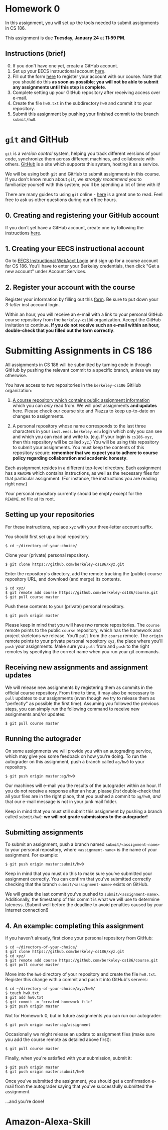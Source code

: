 # Homework 0

In this assignment, you will set up the tools needed to submit assignments in
CS 186.

This assignment is due **Tuesday, January 24** at **11:59 PM**.

## Instructions (brief)
0. If you don't have one yet, create a GitHub account.
1. Set up your EECS instructional account
[here](http://inst.eecs.berkeley.edu/webacct).
2. Fill out the form [here](http://cs186-reg.herokuapp.com/) to register your
account with our course. Note that you should do this **as soon as
possible**; **you will not be able to submit any assignments until this step
is complete**.
3. Complete setting up your GitHub repository after receiving access over e-mail.
4. Create the file `hw0.txt` in the subdirectory `hw0` and commit it to your
repository.
5. Submit this assignment by pushing your finished commit to the branch
`submit/hw0`.

# `git` and GitHub

`git` is a *version control* system, helping you track different versions of
your code, synchronize them across different machines, and collaborate with
others. [GitHub](https://github.com) is a site which supports this system,
hosting it as a service.

We will be using both `git` and GitHub to submit assignments in this course. If
you don't know much about `git`, we *strongly recommend* you to familiarize
yourself with this system; you'll be spending a lot of time with it!

There are many guides to using `git` online -
[here](http://git-scm.com/book/en/v1/Getting-Started) is a great one to read.
Feel free to ask us other questions during our office hours.

## 0. Creating and registering your GitHub account

If you don't yet have a GitHub account, create one by following the
instructions [here](https://help.github.com/articles/set-up-git/).


## 1. Creating your EECS instructional account

Go to [EECS Instructional WebAcct Login](http://inst.eecs.berkeley.edu/webacct)
and sign up for a course account for CS 186. You'll have to enter your
Berkeley credentials, then click "Get a new account" under Account Services.

## 2. Register your account with the course

Register your information by filling out this
[form](http://cs186-reg.herokuapp.com/). Be sure to put down your *3-letter* inst
account login.

Within an hour, you will receive an e-mail with a link to your personal GitHub
course repository from the `berkeley-cs186` organization. Accept the GitHub
invitation to continue. **If you do not receive such an e-mail within an hour,
double-check that you filled out the form correctly**.

# Submitting Assignments in CS 186

All assignments in CS 186 will be submitted by turning code in through GitHub
by pushing the relevant commit to a specific branch, unless we say otherwise.

You have access to two repositories in the `berkeley-cs186` GitHub
organization:

1. [A course repository which contains public assignment
information](https://github.com/berkeley-cs186/course) which you can *only*
read from. We will post assignments **and updates** here. Please check our
course site and Piazza to keep up-to-date on changes to assignments.

2. A personal repository whose name corresponds to the last three characters in
your `inst.eecs.berkeley.edu` login which only you can see and which you can
read and write to. (e.g. If your login is `cs186-xyz`, then this repository
will be called `xyz`.) You will be using this repository to submit your
assignments. You must keep the contents of this repository secure: **remember
that we expect you to adhere to course policy regarding collaboration and
academic honesty**.

Each assignment resides in a different top-level directory. Each assignment has
a `README` which contains instructions, as well as the necessary files for that
particular assignment. (For instance, the instructions you are reading right
now.)

Your personal repository currently should be empty except for the `README.md`
file at its root.

## Setting up your repositories

For these instructions, replace `xyz` with your three-letter account suffix.

You should first set up a local repository.

    $ cd ~/directory-of-your-choice/

Clone your (private) personal repository.

    $ git clone https://github.com/berkeley-cs186/xyz.git

Enter the repository's directory, add the remote tracking the (public) course
repository URL, and download (and merge) its contents.

    $ cd xyz/
    $ git remote add course https://github.com/berkeley-cs186/course.git
    $ git pull course master

Push these contents to your (private) personal repository.

    $ git push origin master

Please keep in mind that you will have *two* remote repositories. The `course`
remote points to the public `course` repository, which has the homework and
project skeletons we release. You'll `pull` from the `course` remote. The
`origin` remote points to your private personal repository `xyz`, the place
where you'll `push` your assignments. Make sure you `pull` from and `push` to
the right remotes by specifying the correct name when you run your git
commands.

## Receiving new assignments and assignment updates

We will release new assignments by registering them as commits in the official
course repository. From time to time, it may also be necessary to `pull`
updates to our assignments (even though we try to release them as "perfectly"
as possible the first time). Assuming you followed the previous steps, you can
simply run the following command to receive new assignments and/or updates:

    $ git pull course master

## Running the autograder

On some assignments we will provide you with an autograding service, which may
give you some feedback on how you're doing. To run the autograder on this
assignment, push a branch called `ag/hw0` to your repository.

    $ git push origin master:ag/hw0

Our machines will e-mail you the results of the autograder within an hour. If
you do not receive a response after an hour, please *first* double-check that
all your files are in the right place, that you pushed a commit to `ag/hw0`,
*and* that our e-mail message is not in your junk mail folder.

Keep in mind that you must still submit this assignment by pushing a branch
called `submit/hw0`: **we will not grade submissions to the autograder!**

## Submitting assignments

To submit an assignment, push a branch named `submit/<assignment-name>` to
your personal repository, where `<assignment-name>` is the name of your
assignment. For example:

    $ git push origin master:submit/hw0

Keep in mind that you must do this to make sure you've submitted your
assignment correctly. You can confirm that you've submitted correctly checking
that the branch `submit/<assignment-name>` exists on GitHub.

We will grade the last commit you've pushed to `submit/<assignment-name>`.
Additionally, the timestamp of this commit is what we will use to determine
lateness. (Submit well before the deadline to avoid penalties caused by your
Internet connection!)

## 4. An example: completing this assignment

If you haven't already, first clone your personal repository from GitHub:

    $ cd ~/directory-of-your-choice/
    $ git clone https://github.com/berkeley-cs186/xyz.git
    $ cd xyz/
    $ git remote add course https://github.com/berkeley-cs186/course.git
    $ git pull course master

Move into the `hw0` directory of your repository and create the file `hw0.txt`.
Register this change with a commit and push it into GitHub's servers:

    $ cd ~/directory-of-your-choice/xyz/hw0/
    $ touch hw0.txt
    $ git add hw0.txt
    $ git commit -m 'created homework file'
    $ git push origin master

Not for Homework 0, but in future assignments you can run our autograder:

    $ git push origin master:ag/assignment

Occasionally we might release an update to assignment files (make sure you add
the course remote as detailed above first):

    $ git pull course master

Finally, when you're satisfied with your submission, submit it:

    $ git push origin master
    $ git push origin master:submit/hw0

Once you've submitted the assignment, you should get a confirmation e-mail from
the autograder saying that you've successfully submitted the assignment.

...and you're done!
# Amazon-Alexa-Skill
